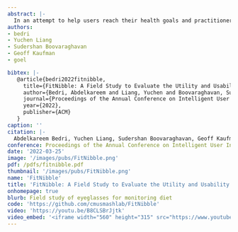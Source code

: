 ```yaml
---
abstract: |-
  In an attempt to help users reach their health goals and practitioners understand the relationship between diet and disease, researchers have proposed many wearable systems to automatically monitor food consumption. When a person consumes food, he/she brings the food close to their mouth, take a sip or bite and chew, and then swallow. Most diet monitoring approaches focus on one of these aspects of food intake, but this narrow reliance requires high precision and often fails in noisy and unconstrained situations common in a person's daily life. In this paper, we introduce FitByte, a multi-modal sensing approach on a pair of eyeglasses that tracks all phases of food intake. FitByte contains a set of inertial and optical sensors that allow it to reliably detect food intake events in noisy environments. It also has an on-board camera that opportunistically captures visuals of the food as the user consumes it. We evaluated the system in two studies with decreasing environmental constraints with 23 participants. On average, FitByte achieved 89\% F1-score in detecting eating and drinking episodes.
authors:
- bedri
- Yuchen Liang
- Sudershan Boovaraghavan
- Geoff Kaufman
- goel

bibtex: |-
   @article{bedri2022fitnibble,
     title={FitNibble: A Field Study to Evaluate the Utility and Usability of Automatic Diet Monitoring in Food Journaling Using an Eyeglasses-based Wearable},
     author={Bedri, Abdelkareem and Liang, Yuchen and Boovaraghavan, Sudershan and Kaufman, Geoff and Goel, Mayank},
     journal={Proceedings of the Annual Conference on Intelligent User Interfaces},
     year={2022},
     publisher={ACM}
   }
caption: ''
citation: |-
  Abdelkareem Bedri, Yuchen Liang, Sudershan Boovaraghavan, Geoff Kaufman, Mayank Goel. 2022. FitNibble: A Field Study to Evaluate the Utility and Usability of Automatic Diet Monitoring in Food Journaling Using an Eyeglasses-based Wearable. Proceedings of the Annual Conference on Intelligent User Interfaces (2022).
conference: Proceedings of the Annual Conference on Intelligent User Interfaces (IUI)
date: '2022-03-25'
image: '/images/pubs/FitNibble.png'
pdf: /pdfs/fitnibble.pdf
thumbnail: '/images/pubs/FitNibble.png'
name: 'FitNibble'
title: 'FitNibble: A Field Study to Evaluate the Utility and Usability of Automatic Diet Monitoring in Food Journaling Using an Eyeglasses-based Wearable.'
onhomepage: true
blurb: Field study of eyeglasses for monitoring diet
code: 'https://github.com/cmusmashlab/FitNibble'
video: 'https://youtu.be/B8CLSBrJjtk'
video_embed: '<iframe width="560" height="315" src="https://www.youtube.com/embed/2JG0COcsFmc" frameborder="0" allowfullscreen></iframe>'
---
```

